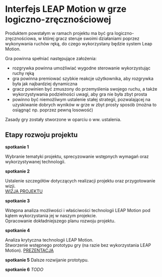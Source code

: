 Interfejs LEAP Motion w grze logiczno-zręcznościowej 
===

Produktem powstałym w ramach projektu ma być gra logiczno-zręcznościowa, w której gracz steruje swoimi działaniami poprzez wykonywania ruchów ręką, do czego wykorzystany będzie system Leap Motion.

Gra powinna spełniać następujące założenia:
*   rozgrywka powinna umożliwiać wygodne sterowanie wykorzystując ruchy ręką
*   gra powinna premiować szybkie reakcje użytkownika, aby rozgrywka była jak najbardziej dynamiczna
*   gracz powinien być zmuszony do przemyślenia swojego ruchu, a także wykorzystywania podzielności uwagi, aby gra nie była zbyt prosta
*   powinno być niemożliwym ustalenie stałej strategii, pozwalającej na uzyskiwanie dobrych wyników w grze w zbyt prosty sposób (można to osiągnąć np. poprzez pewną losowość)

Zasady gry zostały stworzone w oparciu o ww. ustalenia.

Etapy rozwoju projektu
---

**spotkanie 1**

Wybranie tematyki projektu, sprecyzowanie wstępnych wymagań oraz wykorzystywanej technologii.

**spotkanie 2**

Ustalenie szczegółów dotyczących realizacji projektu oraz przygotowanie wizji.  
[WIZJA PROJEKTU](https://github.com/tennlos/LMG/blob/master/doc/wizja.pdf?raw=true)

**spotkanie 3**

Wstępna analiza możliwości i właściwości technologii LEAP Motion pod kątem wykorzystania jej w naszym projekcie.  
Opracowanie dokładniejszego planu rozwoju projektu.

**spotkanie 4**

Analiza krytyczna technologii LEAP Motion.  
Stworzenie wstępnego prototypu gry (na razie bez wykorzystania LEAP Motion).
[PREZENTACJA](https://github.com/tennlos/LMG/blob/master/doc/prezentacja.pdf?raw=true)

**spotkanie 5**
Dalsze rozwijanie prototypu.

**spotkanie 6**
*TODO*
